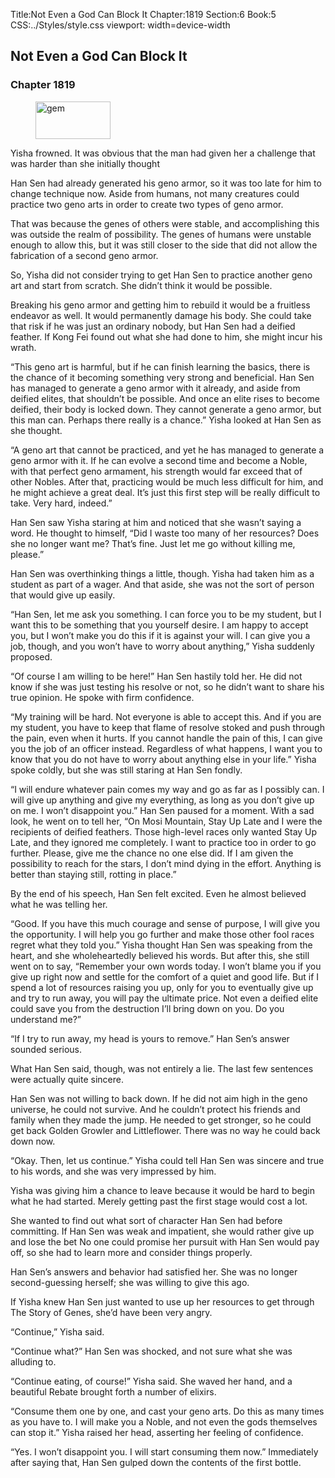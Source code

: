 Title:Not Even a God Can Block It 
Chapter:1819 
Section:6 
Book:5 
CSS:../Styles/style.css 
viewport: width=device-width
  
## Not Even a God Can Block It
### Chapter 1819
  
<figure>
	<img src="../Images/gem.gif" alt="gem" id="gem" width="120" height="60" />
</figure>
  

  
Yisha frowned. It was obvious that the man had given her a challenge that was harder than she initially thought

Han Sen had already generated his geno armor, so it was too late for him to change technique now. Aside from humans, not many creatures could practice two geno arts in order to create two types of geno armor.

That was because the genes of others were stable, and accomplishing this was outside the realm of possibility. The genes of humans were unstable enough to allow this, but it was still closer to the side that did not allow the fabrication of a second geno armor.

So, Yisha did not consider trying to get Han Sen to practice another geno art and start from scratch. She didn’t think it would be possible.

Breaking his geno armor and getting him to rebuild it would be a fruitless endeavor as well. It would permanently damage his body. She could take that risk if he was just an ordinary nobody, but Han Sen had a deified feather. If Kong Fei found out what she had done to him, she might incur his wrath.

“This geno art is harmful, but if he can finish learning the basics, there is the chance of it becoming something very strong and beneficial. Han Sen has managed to generate a geno armor with it already, and aside from deified elites, that shouldn’t be possible. And once an elite rises to become deified, their body is locked down. They cannot generate a geno armor, but this man can. Perhaps there really is a chance.” Yisha looked at Han Sen as she thought.

“A geno art that cannot be practiced, and yet he has managed to generate a geno armor with it. If he can evolve a second time and become a Noble, with that perfect geno armament, his strength would far exceed that of other Nobles. After that, practicing would be much less difficult for him, and he might achieve a great deal. It’s just this first step will be really difficult to take. Very hard, indeed.”

Han Sen saw Yisha staring at him and noticed that she wasn’t saying a word. He thought to himself, “Did I waste too many of her resources? Does she no longer want me? That’s fine. Just let me go without killing me, please.”

Han Sen was overthinking things a little, though. Yisha had taken him as a student as part of a wager. And that aside, she was not the sort of person that would give up easily.

“Han Sen, let me ask you something. I can force you to be my student, but I want this to be something that you yourself desire. I am happy to accept you, but I won’t make you do this if it is against your will. I can give you a job, though, and you won’t have to worry about anything,” Yisha suddenly proposed.

“Of course I am willing to be here!” Han Sen hastily told her. He did not know if she was just testing his resolve or not, so he didn’t want to share his true opinion. He spoke with firm confidence.

“My training will be hard. Not everyone is able to accept this. And if you are my student, you have to keep that flame of resolve stoked and push through the pain, even when it hurts. If you cannot handle the pain of this, I can give you the job of an officer instead. Regardless of what happens, I want you to know that you do not have to worry about anything else in your life.” Yisha spoke coldly, but she was still staring at Han Sen fondly.

“I will endure whatever pain comes my way and go as far as I possibly can. I will give up anything and give my everything, as long as you don’t give up on me. I won’t disappoint you.” Han Sen paused for a moment. With a sad look, he went on to tell her, “On Mosi Mountain, Stay Up Late and I were the recipients of deified feathers. Those high-level races only wanted Stay Up Late, and they ignored me completely. I want to practice too in order to go further. Please, give me the chance no one else did. If I am given the possibility to reach for the stars, I don’t mind dying in the effort. Anything is better than staying still, rotting in place.”

By the end of his speech, Han Sen felt excited. Even he almost believed what he was telling her.

“Good. If you have this much courage and sense of purpose, I will give you the opportunity. I will help you go further and make those other fool races regret what they told you.” Yisha thought Han Sen was speaking from the heart, and she wholeheartedly believed his words. But after this, she still went on to say, “Remember your own words today. I won’t blame you if you give up right now and settle for the comfort of a quiet and good life. But if I spend a lot of resources raising you up, only for you to eventually give up and try to run away, you will pay the ultimate price. Not even a deified elite could save you from the destruction I’ll bring down on you. Do you understand me?”

“If I try to run away, my head is yours to remove.” Han Sen’s answer sounded serious.

What Han Sen said, though, was not entirely a lie. The last few sentences were actually quite sincere.

Han Sen was not willing to back down. If he did not aim high in the geno universe, he could not survive. And he couldn’t protect his friends and family when they made the jump. He needed to get stronger, so he could get back Golden Growler and Littleflower. There was no way he could back down now.

“Okay. Then, let us continue.” Yisha could tell Han Sen was sincere and true to his words, and she was very impressed by him.

Yisha was giving him a chance to leave because it would be hard to begin what he had started. Merely getting past the first stage would cost a lot.

She wanted to find out what sort of character Han Sen had before committing. If Han Sen was weak and impatient, she would rather give up and lose the bet No one could promise her pursuit with Han Sen would pay off, so she had to learn more and consider things properly.

Han Sen’s answers and behavior had satisfied her. She was no longer second-guessing herself; she was willing to give this ago.

If Yisha knew Han Sen just wanted to use up her resources to get through The Story of Genes, she’d have been very angry.

“Continue,” Yisha said.

“Continue what?” Han Sen was shocked, and not sure what she was alluding to.

“Continue eating, of course!” Yisha said. She waved her hand, and a beautiful Rebate brought forth a number of elixirs.

“Consume them one by one, and cast your geno arts. Do this as many times as you have to. I will make you a Noble, and not even the gods themselves can stop it.” Yisha raised her head, asserting her feeling of confidence.

“Yes. I won’t disappoint you. I will start consuming them now.” Immediately after saying that, Han Sen gulped down the contents of the first bottle.
